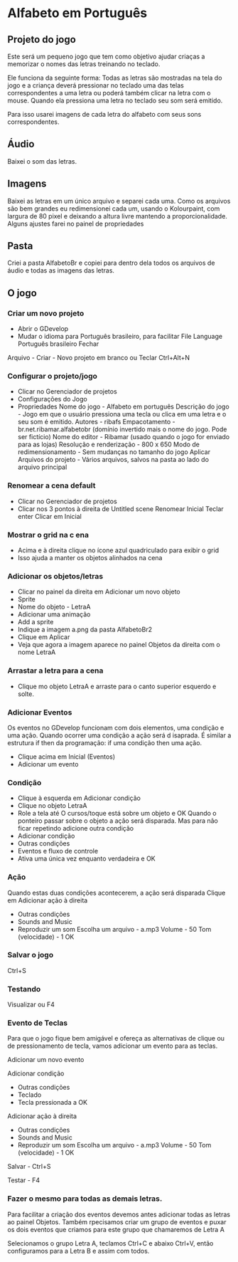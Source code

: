 # Alfabeto em Português

## Projeto do jogo

Este será um pequeno jogo que tem como objetivo ajudar criaças a memorizar o nomes das letras treinando no teclado.

Ele funciona da seguinte forma: Todas as letras são mostradas na tela do jogo e a criança deverá pressionar no teclado uma das telas correspondentes a uma letra ou poderá também clicar na letra com o mouse. Quando ela pressiona uma letra no teclado seu som será emitido.

Para isso usarei imagens de cada letra do alfabeto com seus sons correspondentes.

## Áudio

Baixei o som das letras.

## Imagens

Baixei as letras em um único arquivo e separei cada uma. Como os arquivos são bem grandes eu redimensionei cada um, usando o Kolourpaint, com largura de 80 pixel e deixando a altura livre mantendo a proporcionalidade. Alguns ajustes farei no painel de propriedades 

## Pasta

Criei a pasta AlfabetoBr e copiei para dentro dela todos os arquivos de áudio e todas as imagens das letras.

## O jogo

### Criar um novo projeto

- Abrir o GDevelop
- Mudar o idioma para Português brasileiro, para facilitar
File
Language
Português brasileiro
Fechar

Arquivo - Criar - Novo projeto em branco ou Teclar Ctrl+Alt+N

### Configurar o projeto/jogo

- Clicar no Gerenciador de projetos
- Configurações do Jogo
- Propriedades
    Nome do jogo - Alfabeto em português
    Descrição do jogo - Jogo em que o usuário pressiona uma tecla ou clica em uma letra e o seu som é emitido.
    Autores - ribafs
    Empacotamento - br.net.ribamar.alfabetobr (domínio invertido mais o nome do jogo. Pode ser fictício)
    Nome do editor - Ribamar (usado quando o jogo for enviado para as lojas)
    Resolução e renderização - 800 x 650
    Modo de redimensionamento - Sem mudanças no tamanho do jogo
    Aplicar
    Arquivos do projeto - Vários arquivos, salvos na pasta ao lado do arquivo principal

### Renomear a cena default

- Clicar no Gerenciador de projetos
- Clicar nos 3 pontos à direita de Untitled scene
    Renomear
    Inicial
    Teclar enter
    Clicar em Inicial

### Mostrar o grid na c ena

- Acima e à direita clique no ícone azul quadriculado para exibir o grid
- Isso ajuda a manter os objetos alinhados na cena

### Adicionar os objetos/letras

- Clicar no painel da direita em Adicionar um novo objeto
- Sprite
- Nome do objeto - LetraA
- Adicionar uma animação
- Add a sprite
- Indique a imagem a.png da pasta AlfabetoBr2
- Clique em Aplicar
- Veja que agora a imagem aparece no painel Objetos da direita com o nome LetraA

### Arrastar a letra para a cena

- Clique mo objeto LetraA e arraste para o canto superior esquerdo e solte.

### Adicionar Eventos

Os eventos no GDevelop funcionam com dois elementos, uma condição e uma ação. Quando ocorrer uma condição a ação será d isaprada.
É similar a estrutura if then da programação: if uma condição then uma ação.

- Clique acima em Inicial (Eventos)
- Adicionar um evento

### Condição
- Clique à esquerda em Adicionar condição
- Clique no objeto LetraA
- Role a tela até
  O cursos/toque está sobre um objeto e OK
Quando o ponteiro passar sobre o objeto a ação será disparada. Mas para não ficar repetindo adicione outra condição
- Adicionar condição
- Outras condições
- Eventos e fluxo de controle
- Ativa uma única vez enquanto verdadeira e OK

### Ação
Quando estas duas condições acontecerem, a ação será disparada
Clique em Adicionar ação à direita
- Outras condições
- Sounds and Music
- Reproduzir um som
  Escolha um arquivo - a.mp3
  Volume - 50
  Tom (velocidade) - 1
OK

### Salvar o jogo

Ctrl+S

### Testando

Visualizar ou F4

### Evento de Teclas

Para que o jogo fique bem amigável e ofereça as alternativas de clique ou de pressionamento de tecla, vamos adicionar um evento para as teclas.

Adicionar um novo evento

Adicionar condição
- Outras condições
- Teclado
- Tecla pressionada
a
OK

Adicionar ação à direita
- Outras condições
- Sounds and Music
- Reproduzir um som
  Escolha um arquivo - a.mp3
  Volume - 50
  Tom (velocidade) - 1
OK

Salvar - Ctrl+S

Testar - F4

### Fazer o mesmo para todas as demais letras.

Para facilitar a criação dos eventos devemos antes adicionar todas as letras ao painel Objetos.
Também rpecisamos criar um grupo de eventos e puxar os dois eventos que criamos para este grupo que chamaremos de Letra A

Selecionamos o grupo Letra A, teclamos Ctrl+C e abaixo Ctrl+V, então configuramos para a Letra B e assim com todos.


